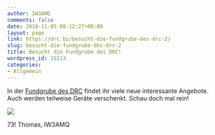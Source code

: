 ```yaml
---
author: IW3AMQ
comments: false
date: 2018-11-05 08:12:27+00:00
layout: page
link: https://drc.bz/besucht-die-fundgrube-des-drc-2/
slug: besucht-die-fundgrube-des-drc-2
title: Besucht die Fundgrube des DRC!
wordpress_id: 15213
categories:
- Allgemein
---
```


In der [Fundgrube des DRC](https://drc.bz/flohmarkt/) findet ihr viele neue interessante Angebote. Auch werden teilweise Geräte verschenkt. Schau doch mal rein!

[![](https://drc.bz/wp-content/uploads/2018/01/fundgrube.jpg)](https://drc.bz/flohmarkt/)

73! Thomas, IW3AMQ
